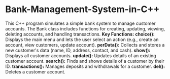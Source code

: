 # Bank-Management-System-in-C++
This C++ program simulates a simple bank system to manage customer accounts. The Bank class includes functions for creating, updating, viewing, deleting accounts, and handling transactions.
**Key Functions:**
**choice():** 
          Displays the main menu and lets the user select an action (e.g., create an account, view customers, update account).
**perData():** 
          Collects and stores a new customer's data (name, ID, address, contact, and cash).
**show():**
           Displays all customer accounts.
**update():** 
          Updates details of an existing customer account.
**search():** 
          Finds and shows details of a customer by their ID.
**transactions():** 
          Manages deposits and withdrawals for a customer.
**del():** 
          Deletes a customer account.

